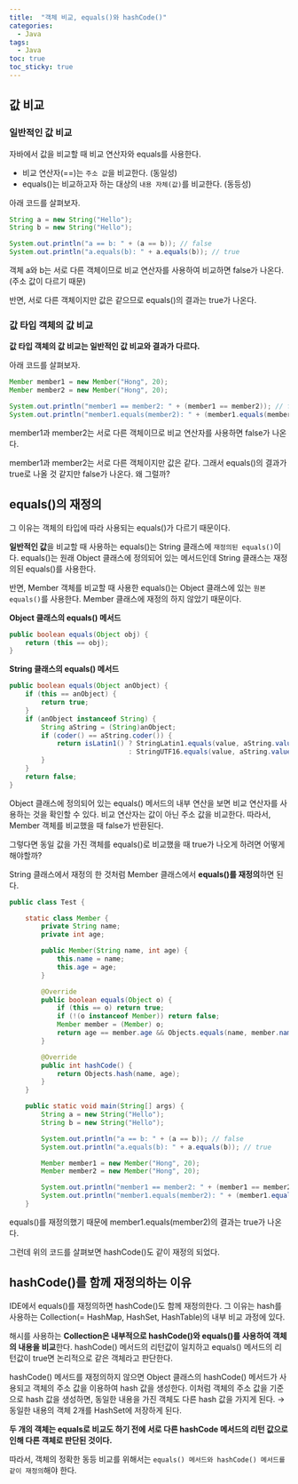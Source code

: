 ```yaml
---
title:  "객체 비교, equals()와 hashCode()"
categories: 
  - Java
tags:
  - Java
toc: true
toc_sticky: true
---
```


## 값 비교

### 일반적인 값 비교

자바에서 값을 비교할 때 비교 연산자와 equals를 사용한다.

- 비교 연산자(==)는 `주소 값`을 비교한다. (동일성)
- equals()는 비교하고자 하는 대상의 `내용 자체(값)`를 비교한다. (동등성)

아래 코드를 살펴보자.

```java
String a = new String("Hello");
String b = new String("Hello");

System.out.println("a == b: " + (a == b)); // false
System.out.println("a.equals(b): " + a.equals(b)); // true
```

객체 a와 b는 서로 다른 객체이므로 비교 연산자를 사용하여 비교하면 false가 나온다. (주소 값이 다르기 때문)

반면, 서로 다른 객체이지만 값은 같으므로 equals()의 결과는 true가 나온다.

### 값 타입 객체의 값 비교

**값 타입 객체의 값 비교는 일반적인 값 비교와 결과가 다르다.**

아래 코드를 살펴보자.

```java
Member member1 = new Member("Hong", 20);
Member member2 = new Member("Hong", 20);

System.out.println("member1 == member2: " + (member1 == member2)); // false
System.out.println("member1.equals(member2): " + (member1.equals(member2))); // false
```

member1과 member2는 서로 다른 객체이므로 비교 연산자를 사용하면 false가 나온다.

member1과 member2는 서로 다른 객체이지만 값은 같다. 그래서 equals()의 결과가 true로 나올 것 같지만 false가 나온다. 왜 그럴까?

## equals()의 재정의

그 이유는 객체의 타입에 따라 사용되는 equals()가 다르기 때문이다.

**일반적인 값**을 비교할 때 사용하는 equals()는 String 클래스에 `재정의된 equals()`이다. equals()는 원래 Object 클래스에 정의되어 있는 메서드인데 String 클래스는 재정의된 equals()를 사용한다.

반면, Member 객체를 비교할 때 사용한 equals()는 Object 클래스에 있는 `원본 equals()`를 사용한다. Member 클래스에 재정의 하지 않았기 때문이다.

**Object 클래스의 equals() 메서드**

```java
public boolean equals(Object obj) {
    return (this == obj);
}
```

**String 클래스의 equals() 메서드**

```java
public boolean equals(Object anObject) {
    if (this == anObject) {
        return true;
    }
    if (anObject instanceof String) {
        String aString = (String)anObject;
        if (coder() == aString.coder()) {
            return isLatin1() ? StringLatin1.equals(value, aString.value)
                              : StringUTF16.equals(value, aString.value);
        }
    }
    return false;
}
```

Object 클래스에 정의되어 있는 equals() 메서드의 내부 연산을 보면 비교 연산자를 사용하는 것을 확인할 수 있다. 비교 연산자는 값이 아닌 주소 값을 비교한다. 따라서, Member 객체를 비교했을 때 false가 반환된다.

그렇다면 동일 값을 가진 객체를 equals()로 비교했을 때 true가 나오게 하려면 어떻게 해야할까?

String 클래스에서 재정의 한 것처럼 Member 클래스에서 **equals()를 재정의**하면 된다.

```java
public class Test {

    static class Member {
        private String name;
        private int age;

        public Member(String name, int age) {
            this.name = name;
            this.age = age;
        }

        @Override
        public boolean equals(Object o) {
            if (this == o) return true;
            if (!(o instanceof Member)) return false;
            Member member = (Member) o;
            return age == member.age && Objects.equals(name, member.name);
        }

        @Override
        public int hashCode() {
            return Objects.hash(name, age);
        }
    }

    public static void main(String[] args) {
        String a = new String("Hello");
        String b = new String("Hello");

        System.out.println("a == b: " + (a == b)); // false
        System.out.println("a.equals(b): " + a.equals(b)); // true

        Member member1 = new Member("Hong", 20);
        Member member2 = new Member("Hong", 20);

        System.out.println("member1 == member2: " + (member1 == member2)); // false
        System.out.println("member1.equals(member2): " + (member1.equals(member2))); // true
    }
```

equals()를 재정의했기 때문에 member1.equals(member2)의 결과는 true가 나온다.

그런데 위의 코드를 살펴보면 hashCode()도 같이 재정의 되었다.

## hashCode()를 함께 재정의하는 이유

IDE에서 equals()를 재정의하면 hashCode()도 함께 재정의한다. 그 이유는 hash를 사용하는 Collection(= HashMap, HashSet, HashTable)의 내부 비교 과정에 있다.

해시를 사용하는 **Collection은 내부적으로 hashCode()와 equals()를 사용하여 객체의 내용을 비교**한다. hashCode() 메서드의 리턴값이 일치하고 equals() 메서드의 리턴값이 true면 논리적으로 같은 객체라고 판단한다.

hashCode() 메서드를 재정의하지 않으면 Object 클래스의 hashCode() 메서드가 사용되고 객체의 주소 값을 이용하여 hash 값을 생성한다. 이처럼 객체의 주소 값을 기준으로 hash 값을 생성하면, 동일한 내용을 가진 객체도 다른 hash 값을 가지게 된다. → 동일한 내용의 객체 2개를 HashSet에 저장하게 된다.

**두 개의 객체는 equals로 비교도 하기 전에 서로 다른 hashCode 메서드의 리턴 값으로 인해 다른 객체로 판단된 것이다.**

따라서, 객체의 정확한 동등 비교를 위해서는 `equals() 메서드와 hashCode() 메서드를 같이 재정의`해야 한다.